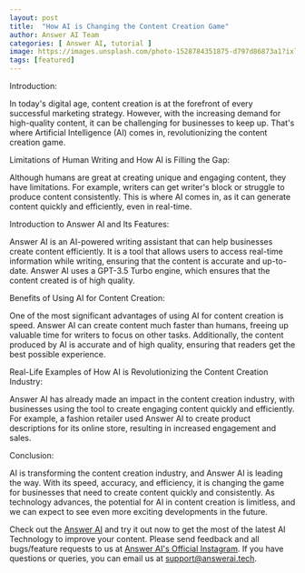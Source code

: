 ```yaml
---
layout: post
title:  "How AI is Changing the Content Creation Game"
author: Answer AI Team
categories: [ Answer AI, tutorial ]
image: https://images.unsplash.com/photo-1528784351875-d797d86873a1?ixlib=rb-1.2.1&auto=format&fit=crop&w=750&q=80
tags: [featured]
---
```

Introduction:

In today's digital age, content creation is at the forefront of every successful marketing strategy. However, with the increasing demand for high-quality content, it can be challenging for businesses to keep up. That's where Artificial Intelligence (AI) comes in, revolutionizing the content creation game.

Limitations of Human Writing and How AI is Filling the Gap:

Although humans are great at creating unique and engaging content, they have limitations. For example, writers can get writer's block or struggle to produce content consistently. This is where AI comes in, as it can generate content quickly and efficiently, even in real-time.

Introduction to Answer AI and Its Features:

Answer AI is an AI-powered writing assistant that can help businesses create content efficiently. It is a tool that allows users to access real-time information while writing, ensuring that the content is accurate and up-to-date. Answer AI uses a GPT-3.5 Turbo engine, which ensures that the content created is of high quality.

Benefits of Using AI for Content Creation:

One of the most significant advantages of using AI for content creation is speed. Answer AI can create content much faster than humans, freeing up valuable time for writers to focus on other tasks. Additionally, the content produced by AI is accurate and of high quality, ensuring that readers get the best possible experience.

Real-Life Examples of How AI is Revolutionizing the Content Creation Industry:

Answer AI has already made an impact in the content creation industry, with businesses using the tool to create engaging content quickly and efficiently. For example, a fashion retailer used Answer AI to create product descriptions for its online store, resulting in increased engagement and sales.

Conclusion:

AI is transforming the content creation industry, and Answer AI is leading the way. With its speed, accuracy, and efficiency, it is changing the game for businesses that need to create content quickly and consistently. As technology advances, the potential for AI in content creation is limitless, and we can expect to see even more exciting developments in the future.

Check out the [Answer AI][answerai-website] and try it out now to get the most of the latest AI Technology to improve your content. Please send feedback and all bugs/feature requests to us at [Answer AI's Official Instagram][answerai-insta]. If you have questions or queries, you can email us at [support@answerai.tech][answerai-support].

[answerai-website]: https://answerai.tech
[answerai-insta]:  https://instagram.com/answerai.tech 
[answerai-support]: support@answerai.tech
